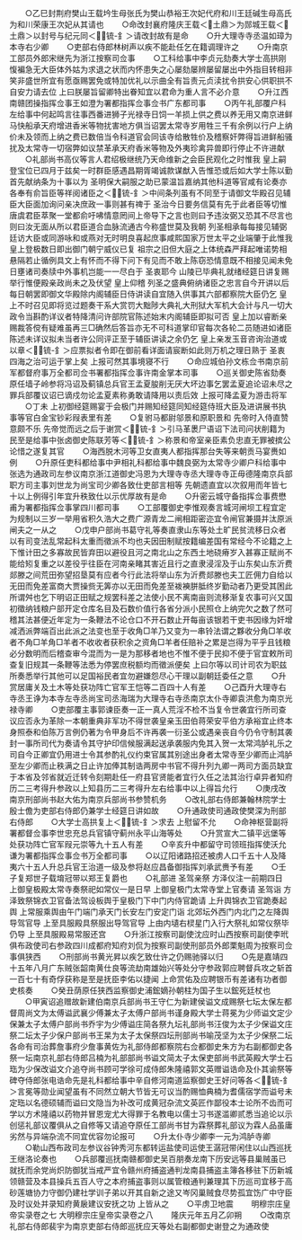 <!-- { "loadSidebar": true } -->
　　○乙巳封荆府樊山王载坅生母张氏为樊山恭裕王次妃代府和川王廷碱生母高氏为和川荣康王次妃从其请也
　　○命改封襄府隆庆王载＜土鼎＞为郧城王载＜土鼎＞以封号与纪元同＜锍-釒＞请改封故有是命
　　○升大理寺寺丞温如璋为本寺右少卿
　　○吏部右侍郎林树声以疾不能赴任乞在籍调理许之
　　○升南京工部员外郎宋继先为浙江按察司佥事
　　○工科给事中李贞元劾奏大学士高拱刚愎褊急无大臣体外姑为求退之状而内怀患失之心屡劾屡辨屡留屡出中外指目转相非笑非盛世所宜有愿亟赐罢免或特加优礼以示曲全有旨责元贞渎扰令拱安心供职拱不自安力请去位  上曰朕屡旨留卿特出眷知宜以君命为重人言不必介意
　　○升江西南赣团操指挥佥事王如澄为署都指挥佥事佥书广东都司事
　　○丙午礼部覆户科左给事中何起鸣言往事西番进狮子光禄寺日饲一羊损上供之费以养无用又南京进鲜马快船承天府增进香米等物扰害地方俱当诏罢太常寺岁用牲三千有余例以行户上纳价未及领而上纳之费已数倍当令科道官会同该寺给散牲价及稽察奸弊得旨进鲜船骚扰及太常寺一切宿弊如议禁革承天府香米等物及外夷珍禽异兽即行停止不许进献
　　○礼部尚书高仪等言人君绍极继统乃天命维新之会臣民观化之时惟我  皇上嗣登宝位已四月于兹矣一时群臣感遇昌期胥竭诚款谋猷入告惟恐或后如大学士陈以勤首先献纳条为十事以为  圣明保大嗣服之助已蒙温旨嘉纳其他科道等官咸有论奏亦各奉有俞旨臣等祥阅诸臣之＜锍-釒＞中间条列虽有不同至于请御文华殿召见辅臣大臣面加询问亲决庶政一事则甚有禆于  圣治今日要务信莫有先于此者臣等切惟唐虞君臣萃聚一堂都俞吁咈情意罔间上帝导下之言也则曰予违汝弼又恐其不尽言也则曰汝无面从所以君臣道合血脉流通古今称盛世莫及我朝  列圣相承每每接见辅弼廷访大臣或同游咏和或燕对无时明良喜起庶事咸熙国家万世太平之业端肇于此惟我  皇上登极数日即出御门朝宁威仪已复  祖宗之旧但大庭之上体统森严拜起唯诺势相悬隔若止循例具文上有怀而不得下问下有见而不敢上陈窃恐情意既不相接见闻未免日壅诸司奏牍中外事机岂能一一尽白于  圣衷耶今  山陵已毕典礼就绪经筵日讲复赐举行惟便殿亲政尚未之及伏望  皇上仰稽  列圣之盛典俯纳诸臣之忠言自今开讲以后每日朝罢即御文华殿除内阁辅臣日侍讲读自宜随入供事其六部都察院大臣仍乞  皇上不时召见即将览过题奏干系大赏罚大黜陟大典礼大刑狱大军机大会计与凡一切大政令当斟酌详议者特降清问许部院官陈述始末内阁辅臣即拟可否  皇上加以睿断亲赐裁答傥有疑难虽再三□确然后答旨亦无不可科道掌印官每次各轮二员随进如诸臣陈述未详议拟未当者许公同评正至于辅臣讲读之余仍乞  皇上亲发玉音咨询治道或以章＜锍-釒＞应票拟者令即在御前看详面请宸断如此则万机之理日熟于  圣衷四海之治可运于掌上矣  上报可然其事境寝不行
　　○命应城伯孙文栋佥书南京前军都督府事万全都司佥书署都指挥佥事许南金掌本司事
　　○巡关御史陈省劾奏原任墙子岭参将冯诏及蓟镇总兵官王孟夏朘削无厌大坏边事乞罢孟夏追论诏未尽之罪兵部覆议诏已谪戍勿论孟夏素称勇敢请降用以责后效  上报可降孟夏为游击将军
　　○丁未  上初御经筵赐宴于会极门并赐知经筵同知经筵侍班大臣及进讲展书执事等官白金宝钞彩叚表里有差
　　○复驸马都尉邬景和原职景和  先帝时入侍直赞意颇不乐  先帝觉而远之后于谢赏＜锍-釒＞引马革褁尸语诏下法司问状削籍为民至是给事中张卤御史陈联芳等＜锍-釒＞称景和帝室亲臣素负忠直无罪被摈公论惜之遂复其官
　　○海西脱木河等卫女直夷人都指挥那台失等来朝贡马宴赉如例
　　○升原任吏科都给事中尹相礼科都给事中魏良弼为太常寺少卿户科给事中张选为通政司左参议南京浙江道御史冯恩为大理寺寺丞大理寺寺正毋德隆南京兵部职方司主事刘世龙为尚宝司少卿各致仕吏部言相等  先朝遗直宜以次叙用而年皆七十以上例得引年宜升秩致仕以示优厚故有是命
　　○升密云城守备指挥佥事费懋甫为署都指挥佥事掌四川都司事
　　○工部覆御史李惟观奏言城河闸坝工程宜定为规制以三岁一举用省积久浩大之费广源青龙二闸相距密迩宜令闸官兼摄并汰原派闸夫之一从之
　　○戊申户部尚书葛守礼等奏直隶山东等处土旷民贫流移日众者以有司变法乱常起科太重而徵派不均也夫因田制赋按籍编差国有常经今不论籍之上下惟计田之多寡故民皆弃田以避役且河之南北山之东西土地硗瘠岁入甚寡正赋尚不能给矧复重之以差役乎往臣在河南亲睹其害近且行之直隶浸淫及于山东矣山东沂费郯滕之间荒田弥望招垦莫有应者今行此法将举山东为沂费郯滕也夫工匠佣力自给以无田而免差富商大贾操赀无筭亦以无田而免差至袯襫胼胝终岁勤动者乃更受其困此所谓舛也乞下明诏正田赋之规罢科差之法使小民不离南亩则流移渐复农事可兴又国初徵纳钱粮户部开定仓库名目及石数价值行各省分派小民照仓上纳完欠之数了然可稽其法甚便近年定为一条鞭法不论仓口不开石数止开每亩该银若干吏书因缘为奸增减洒派弊端百出此派之法变也至于收角□羊乃又变为一串铃法谓之夥收分角□羊收者不角□羊角□羊者不收收者获积余之资角□羊者任赔补之累是岂得为平乎且钱粮必分数明而后稽查审今混而为一是为那移者地也不惟不便于民抑不便于官宜敕所司查复旧规其一条鞭等法悉为停罢庶税额均而徵派便矣  上曰尔等以司计司农为职兹所奏悉举行其他可以足国裕民者宜勿避嫌怨尽心干理以副朝廷委任之意
　　○升赏居庸关及土木等处获功阵亡官军王恺等二百四十人有差
　　○己酉升大理寺右寺丞王诤为本寺左寺丞尚宝司丞海瑞为大理寺右寺丞南京太仆寺卿袁洪愈为南京光禄寺卿
　　○吏部覆主事郭谏臣奏一正一真人荒淫不检不当复令世袭宜行所司查议应否永为革除一本朝重典非军功不得世袭皇亲玉田伯蒋荣安平伯方承裕宜止终本身照泰和伯陈万言例仍著为令甲身后不许再袭一衍圣公或遇亲丧自今仍令守制其袭封一事所司代为奏请令其守护印信候服满起送承袭服内免其入贺一太常鸿胪礼乐之司自今正卿宜仍用进士令其参酌礼仪约束官属其别途出身者太常寺至少卿而止鸿胪至左少卿而止秩满之日止许加俸其制诰两房中书官不得升列九卿一两司方面员缺宜于本省及邻省就近迁转令刻期赴任一府县官贤能者宜行久任之法其治行卓异者知府历二三考得升参政以上知县历二三考得升左右给事中以上得旨允行
　　○庚戌改南京刑部尚书赵大佑为南京兵部尚书参赞机务
　　○改礼部右侍郎兼翰林院学士殷士儋为吏部右侍郎仍兼学士经筵日讲如故
　　○升通政使司通政使樊深为刑部右侍郎
　　○大学士高拱复上＜锍-釒＞求去  上慰留不允
　　○命神枢营副将署都督佥事李世忠充总兵官镇守蓟州永平山海等处
　　○升赏宣大二镇平远堡等处获功阵亡官军叚元崇等九十五人有差
　　○辛亥升中都留守司领班指挥使沃允谦为署都指挥佥事佥书万全都司事
　　○以辽阳诸路招还被虏人口千五十人及降夷六十五人升总兵官王治道一级及参将赵应昌备御指挥刘承武赉予有差
　　○壬子复郑世子载堉冠带以郑王复爵也
　　○礼部进  圣驾亲祭  方泽仪注一前期四日  上御皇极殿太常寺奏祭祀如常仪一是日早  上御皇极门太常寺堂上官奏请  圣驾诣  方泽致祭锦衣卫官备法驾设板舆于皇极门下中门内侍官跪请  上升舆锦衣卫官跪奏起舆  上常服乘舆由午门端门承天门长安左门安定门诣  北郊坛外西门内北门之左降舆导驾官导  上至具服殿具祭服出导驾官导  上由内壝右棂星门入行大祭礼如常仪祭毕仍导  上至具服殿易常服还宫
　　○升浙江按察司副使沈应时山西按察司副使李玳俱布政使司右参政四川成都府知府刘侃为按察司副使刑部员外郎栗魁周为按察司佥事俱狭西
　　○刑部尚书黄光昇以疾乞致仕许之仍赐驰驿以归
　　○先是嘉靖四十五年八月广东贼张韶南黄仕良等流劫南雄始兴等处分守参政郭应聘督兵攻之斩首一百七十有奇俘获称是至是抚臣李佑以捷闻  上命赏佑及应聘银币有差诸有功者御史核奏
　　○癸丑荫原任狭西监察御史浦鋐嫡孙朝柱为国子生以鋐死廷杖也
　　○甲寅诏追赠故新建伯南京兵部尚书王守仁为新建侯谥文成赐祭七坛太保左都督周尚文为太傅谥武襄少傅兼太子太傅户部尚书谨身殿大学士蒋冕为少师谥文定少保兼太子太傅户部尚书乔宇为少傅谥庄简各祭九坛礼部尚书汪俊为太子少保谥文庄祭二坛太子少保户部尚书王杲为太子太保祭四坛刑部尚书喻茂坚为太子少保祭二坛各命有司治葬詹事府少詹事黄佐为礼部侍郎都察院右佥都御史朱方为右副都御史各祭一坛南京礼部右侍郎吕楠为礼部部尚书谥文简太子太保吏部尚书武英殿大学士石珤为少保改谥文介追夺尚书顾可学徐可成侍郎朱隆禧郭文英赠谥诰命及仆其谕祭等碑夺侍郎张电诰命先是礼科都给事中辛自修河南道监察御史王好问等各＜锍-釒＞言冕等勋业闻望虽有不同然立朝大节皆无可议当酌赐恤典楠为耆儒宿学而谥号未定珤以名德硕辅而谥曰文隐当为补改可成黄冠杂流文英匠作鄙役本士论所不齿而可学以方术隆禧以药物并冒恩宠尤大得罪于名教电以儒士习书遂滥卿贰悉当追论以示创惩礼部议覆俱从之自修等又请追夺原任工部尚书甘为霖祭葬礼部议为霖人品虽庸劣然与异端杂流不同宜优容勿论报可
　　○升太仆寺少卿李一元为鸿胪寺卿
　　○勒山西布政司左参议谷钟秀河东都转运盐使司运使王潺冠带闲住以山西巡抚王继洛论奏也
　　○兵部覆巡抚南赣都御史吴百朋奏龙南下历安远等县巢贼虽已就抚而余党尚炽防御犹当戒严宜令赣州府捕盗通判龙南县捕盗主簿各移驻下历新城领赣营及本县操兵五百人守之本府捕盗事则以属管粮通判兼理其下历巡司宜移于高砂莲塘协力守御仍建社学训子弟以开其自新之途又岑冈巢贼食尽势孤宜饬广中守臣及时议处并录知府黄扆建议安抚之功  上皆从之
　　○平虏卫地震
　　明穆宗庄皇帝实录卷之七
大明穆宗庄皇帝实录卷之八
　　隆庆元年五月乙卯朔
　　○改南京礼部右侍郎裴宇为南京吏部右侍郎巡抚应天等处右副都御史谢登之为通政使
